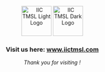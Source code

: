 <div align=center>

<br>

<img height=80 src="/profile/images/iictmsl.png#gh-dark-mode-only" alt="IIC TMSL Light Logo">
<img height=80 src="/profile/images/iictmsl.png#gh-light-mode-only" alt="IIC TMSL Dark Logo">

<br>

  ### Visit us here: www.iictmsl.com
  
</div>

<!-- 
# Visit us here -> <br> ![https://www.iictmsl.com/](/profile/images/webdesign.png)

# Members of the Tech Team ->
<table><tbody><tr>
 <td align="center"><a href="https://in.linkedin.com/in/akgorain" target="_blank" rel="nofollow"><img src="https://avatars.githubusercontent.com/u/6205151?v=4" alt="@AnkitKumarGorain" style="max-width:100%;" width="75px;"><br/>Ankit Kumar Gorain</a> </td>
 <td align="center"><a href="https://www.linkedin.com/in/aditya-seth-270833233/" target="_blank" rel="nofollow"><img src="https://avatars.githubusercontent.com/u/6205151?v=4" alt="@AdityaSeth777" style="max-width:100%;" width="75px;"><br/>Aditya Seth</a> </td>
 <td align="center"><a href="https://www.linkedin.com/in/ashhar-ali-ahmed-971aaa193" target="_blank" rel="nofollow"><img src="https://avatars.githubusercontent.com/u/6205151?v=4" alt="@AshharAliAhmed" style="max-width:100%;" width="75px;"><br/>Ashhar Ali Ahmed</a> </td>
</table>

 ![](https://www.animatedimages.org/data/media/562/animated-line-image-0359.gif)

<table><tbody><tr>
 <td align="center"><a href="https://www.linkedin.com/in/aaquib-ahmad-5a6809248" target="_blank" rel="nofollow"><img src="https://avatars.githubusercontent.com/u/6205151?v=4" alt="@AdityaSeth777" style="max-width:100%;" width="75px;"><br/>Aaquib Ahmad</a> </td>
 <td align="center"><a href="https://www.linkedin.com/in/adarsh-agrahari" target="_blank" rel="nofollow"><img src="https://avatars.githubusercontent.com/u/6205151?v=4" alt="@AdarshAgrahari" style="max-width:100%;" width="75px;"><br/>Adarsh Agrahari</a> </td>
 
 <td align="center"><a href="https://www.linkedin.com/in/rajgopal-kumar" target="_blank" rel="nofollow"><img src="https://avatars.githubusercontent.com/u/6205151?v=4" alt="@Rajgopal" style="max-width:100%;" width="75px;"><br/>Rajgopal Kumar</a> </td>
 <td align="center"><a href="https://www.linkedin.com/in/kumar-aditya-0ab61b234" target="_blank" rel="nofollow"><img src="https://avatars.githubusercontent.com/u/6205151?v=4" alt="@KumarAditya" style="max-width:100%;" width="75px;"><br/>Kumar Aditya</a> </td>
 <td align="center"><a href="https://www.linkedin.com/in/soumyata-sarkar-005793228" target="_blank" rel="nofollow"><img src="https://api.dicebear.com/5.x/lorelei/svg?seed=Tigger&backgroundColor=48cae4&radius=10" width="64" alt="@SoumyataSarkar" style="max-width:100%;" width="75px;"><br/>Soumyata Sarkar</a> </td></tr></tbody></table>
 
!--> 
 <p align="center"><i> Thank you for visiting !</i></p>
